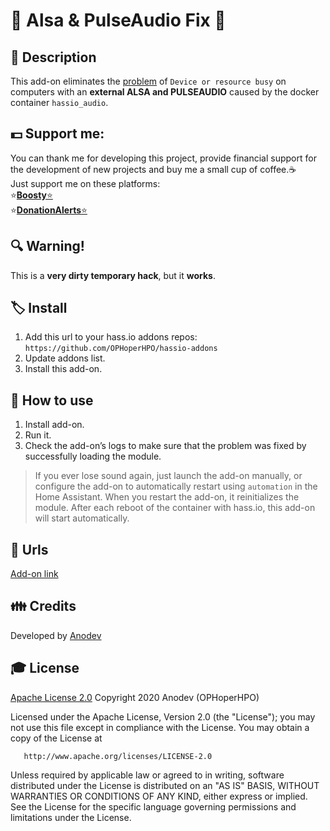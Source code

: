 # 🥧 Alsa & PulseAudio Fix 🥧

## 📄 Description
This add-on eliminates the [problem](https://github.com/home-assistant/audio/issues/12) of ``Device or resource busy`` on computers with an **external ALSA and PULSEAUDIO** caused by the docker container ```hassio_audio```.

## 💵 Support me:
You can thank me for developing this project, provide financial support for the development of new projects and buy me a small cup of coffee.☕ \
  Just support me on these platforms:    \
  ⭐[**Boosty**⭐](https://boosty.to/anodev)   \
  ⭐[**DonationAlerts**⭐](https://www.donationalerts.com/r/anodev_development)

## 🔍 Warning!
This is a **very dirty temporary hack**, but it **works**.

## 🏷 Install
1. Add this url to your hass.io addons repos: \
`https://github.com/OPHoperHPO/hassio-addons`
2. Update addons list.
3. Install this add-on.

## 🧰 How to use
1. Install add-on.
2. Run it.
3. Check the add-on’s logs to make sure that
the problem was fixed by successfully loading the module.
> If you ever lose sound again, just launch the add-on manually, or configure the add-on to automatically restart using `automation` in the Home Assistant.
> When you restart the add-on, it reinitializes the module.
> After each reboot of the container with hass.io, this add-on will start automatically.

## 🧷 Urls
[Add-on link](https://github.com/OPHoperHPO/hassio-addons/tree/master/pulseaudio_fix)

## 👪 Credits
Developed by [Anodev](https://github.com/OPHoperHPO)

## 🎓 License
   [Apache License 2.0](https://github.com/OPHoperHPO/hassio-addons/blob/master/pulseaudio_fix/LICENSE.md)
   Copyright 2020 Anodev (OPHoperHPO)

   Licensed under the Apache License, Version 2.0 (the "License");
   you may not use this file except in compliance with the License.
   You may obtain a copy of the License at

       http://www.apache.org/licenses/LICENSE-2.0

   Unless required by applicable law or agreed to in writing, software
   distributed under the License is distributed on an "AS IS" BASIS,
   WITHOUT WARRANTIES OR CONDITIONS OF ANY KIND, either express or implied.
   See the License for the specific language governing permissions and
   limitations under the License.